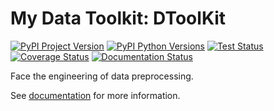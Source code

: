 # My Data Toolkit: DToolKit

[![PyPI Project Version](https://img.shields.io/pypi/v/my-data-toolkit.svg)](https://pypi.org/project/my-data-toolkit/)
[![PyPI Python Versions](https://img.shields.io/pypi/pyversions/my-data-toolkit)](https://pypi.org/project/my-data-toolkit/)
[![Test Status](https://github.com/Zeroto521/my-data-toolkit/actions/workflows/test.yaml/badge.svg)](https://github.com/Zeroto521/my-data-toolkit/actions/workflows/test.yaml)
[![Coverage Status](https://codecov.io/gh/Zeroto521/my-data-toolkit/branch/main/graph/badge.svg)](https://codecov.io/gh/Zeroto521/my-data-toolkit)
[![Documentation Status](https://readthedocs.org/projects/my-data-toolkit/badge/?version=latest)](https://my-data-toolkit.readthedocs.io/en/latest/?badge=latest)

Face the engineering of data preprocessing.

See [documentation](https://my-data-toolkit.readthedocs.io/) for more information.

